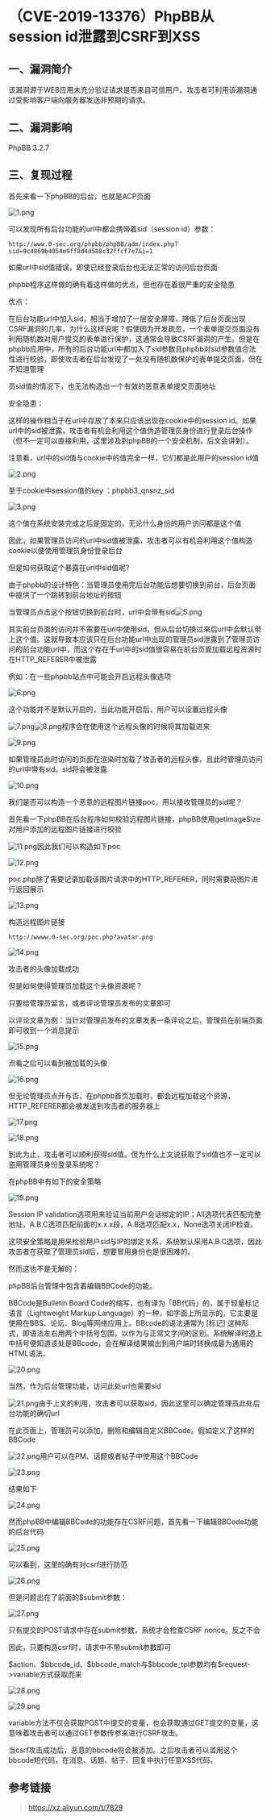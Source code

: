 （CVE-2019-13376）PhpBB从session id泄露到CSRF到XSS
==================================================

一、漏洞简介
------------

该漏洞源于WEB应用未充分验证请求是否来自可信用户。攻击者可利用该漏洞通过受影响客户端向服务器发送非预期的请求。

二、漏洞影响
------------

PhpBB 3.2.7

三、复现过程
------------

首先来看一下phpBB的后台，也就是ACP页面

![1.png](./resource/(CVE-2019-13376)PhpBB从sessionid泄露到CSRF到XSS/media/rId24.png)

可以发现所有后台功能的url中都会携带着sid（session id）参数：

    http://www.0-sec.org/phpbb/phpBB/adm/index.php?sid=9c4869b4054e9ff8d4d588c32ffcf7e7&i=1

如果url中sid值错误，即使已经登录后台也无法正常的访问后台页面

phpbb程序这样做的确有着这样做的优点，但也存在着很严重的安全隐患

优点：

在后台功能url中加入sid，相当于增加了一层安全屏障，降低了后台页面出现CSRF漏洞的几率，为什么这样说呢？假使因为开发疏忽，一个表单提交页面没有利用随机数对用户提交的表单进行保护，这通常会导致CSRF漏洞的产生。但是在phpbb应用中，所有的后台功能url中都加入了sid参数且phpbb对sid参数值合法性进行校验，即使攻击者在后台发现了一处没有随机数保护的表单提交页面，但在不知道管理

员sid值的情况下，也无法构造出一个有效的恶意表单提交页面地址

安全隐患：

这样的操作相当于在url中存放了本来只应该出现在cookie中的session
id。如果url中的sid被泄露，攻击者有机会利用这个值伪造管理员身份进行登录后台操作（但不一定可以直接利用，这里涉及到phpBB的一个安全机制，后文会讲到）。

注意看，url中的sid值与cookie中的值完全一样，它们都是此用户的session id值

![2.png](./resource/(CVE-2019-13376)PhpBB从sessionid泄露到CSRF到XSS/media/rId25.png)

至于cookie中session值的key ：phpbb3\_qnsnz\_sid

![3.png](./resource/(CVE-2019-13376)PhpBB从sessionid泄露到CSRF到XSS/media/rId26.png)

这个值在系统安装完成之后是固定的，无论什么身份的用户访问都是这个值

因此，如果管理员访问的url中sid值被泄露，攻击者可以有机会利用这个值构造cookie以便使用管理员身份登录后台

但是如何获取这个暴露在url中sid值呢?

由于phpbb的设计特色：当管理员使用完后台功能后想要切换到前台，后台页面中提供了一个跳转到前台地址的按钮

当管理员点击这个按钮切换到前台时，url中会带有sid![5.png](./resource/(CVE-2019-13376)PhpBB从sessionid泄露到CSRF到XSS/media/rId27.png)

其实前台页面的访问并不需要在url中使用sid，但从后台切换过来后url中会默认带上这个值。这就导致本应该只在后台功能url中出现的管理员sid泄露到了管理员访问的前台功能url中，而这个存在于url中的sid值很容易在前台页面加载远程资源时在HTTP\_REFERER中被泄露

例如：在一些phpbb站点中可能会开启远程头像选项

![6.png](./resource/(CVE-2019-13376)PhpBB从sessionid泄露到CSRF到XSS/media/rId28.png)

这个功能并不是默认开启的，当此功能开启后，用户可以设置远程头像

![7.png](./resource/(CVE-2019-13376)PhpBB从sessionid泄露到CSRF到XSS/media/rId29.png)![8.png](./resource/(CVE-2019-13376)PhpBB从sessionid泄露到CSRF到XSS/media/rId30.png)程序会在使用这个远程头像的时候将其加载进来

![9.png](./resource/(CVE-2019-13376)PhpBB从sessionid泄露到CSRF到XSS/media/rId31.png)

如果管理员此时访问的页面在渲染时加载了攻击者的远程头像，且此时管理员访问的url中带有sid，sid将会被泄露

![10.png](./resource/(CVE-2019-13376)PhpBB从sessionid泄露到CSRF到XSS/media/rId32.png)

我们是否可以构造一个恶意的远程图片链接poc，用以接收管理员的sid呢？

首先看一下phpBB在后台程序如何校验远程图片链接，phpBB使用getImageSize对用户添加的远程图片链接进行校验

![11.png](./resource/(CVE-2019-13376)PhpBB从sessionid泄露到CSRF到XSS/media/rId33.png)因此我们可以构造如下poc

![12.png](./resource/(CVE-2019-13376)PhpBB从sessionid泄露到CSRF到XSS/media/rId34.png)

poc.php除了需要记录加载该图片请求中的HTTP\_REFERER，同时需要将图片进行返回展示

![13.png](./resource/(CVE-2019-13376)PhpBB从sessionid泄露到CSRF到XSS/media/rId35.png)

构造远程图片链接

    http://wwww.0-sec.org/poc.php?avatar.png

![14.png](./resource/(CVE-2019-13376)PhpBB从sessionid泄露到CSRF到XSS/media/rId36.png)

攻击者的头像加载成功

但是如何使得管理员加载这个头像资源呢？

只要给管理员留言，或者评论管理员发布的文章即可

以评论文章为例：当针对管理员发布的文章发表一条评论之后，管理员在前端页面即可收到一个消息提示

![15.png](./resource/(CVE-2019-13376)PhpBB从sessionid泄露到CSRF到XSS/media/rId37.png)

点看之后可以看到被加载的头像

![16.png](./resource/(CVE-2019-13376)PhpBB从sessionid泄露到CSRF到XSS/media/rId38.png)

但无论管理员点开与否，在phpbb首页加载时，都会远程加载这个资源，HTTP\_REFERER都会被发送到攻击者的服务器上

![17.png](./resource/(CVE-2019-13376)PhpBB从sessionid泄露到CSRF到XSS/media/rId39.png)

![18.png](./resource/(CVE-2019-13376)PhpBB从sessionid泄露到CSRF到XSS/media/rId40.png)

到此为止，攻击者可以顺利获得sid值。但为什么上文说获取了sid值也不一定可以盗用管理员身份登录系统呢？

在phpBB中有如下的安全策略

![19.png](./resource/(CVE-2019-13376)PhpBB从sessionid泄露到CSRF到XSS/media/rId41.png)

Session IP
validation选项用来验证当前用户会话绑定的IP；All选项代表匹配完整地址，A.B.C选项匹配前面的x.x.x段，A.B选项匹配x.x，None选项关闭IP检查。

这项安全策略是用来检验用户sid与IP的绑定关系，系统默认采用A.B.C选项，因此攻击者在获取了管理员sid后，想要冒用身份也是很困难的。

然而这也不是无解的：

phpBB后台管理中包含着编辑BBCode的功能。

BBCode是Bulletin Board
Code的缩写，也有译为「BB代码」的，属于轻量标记语言（Lightweight Markup
Language）的一种，如字面上所显示的，它主要是使用在BBS、论坛、Blog等网络应用上。BBcode的语法通常为
\[标记\]
这种形式，即语法左右用两个中括号包围，以作为与正常文字间的区别。系统解译时遇上中括号便知道该处是BBcode，会在解译结果输出到用户端时转换成最为通用的HTML语法。

![20.png](./resource/(CVE-2019-13376)PhpBB从sessionid泄露到CSRF到XSS/media/rId42.png)

当然，作为后台管理功能，访问此处url也需要sid

![21.png](./resource/(CVE-2019-13376)PhpBB从sessionid泄露到CSRF到XSS/media/rId43.png)由于上文的利用，攻击者可以获取sid，因此这里可以确定管理员此处后台功能的确切url

在此页面上，管理员可以添加，删除和编辑自定义BBCode。假如定义了这样的BBCode

![22.png](./resource/(CVE-2019-13376)PhpBB从sessionid泄露到CSRF到XSS/media/rId44.png)用户可以在PM、话题或者帖子中使用这个BBCode

![23.png](./resource/(CVE-2019-13376)PhpBB从sessionid泄露到CSRF到XSS/media/rId45.png)

结果如下

![24.png](./resource/(CVE-2019-13376)PhpBB从sessionid泄露到CSRF到XSS/media/rId46.png)

然而phpBB中编辑BBCode的功能存在CSRF问题，首先看一下编辑BBCode功能的后台代码

![25.png](./resource/(CVE-2019-13376)PhpBB从sessionid泄露到CSRF到XSS/media/rId47.png)

可以看到，这里的确有对csrf进行防范

![26.png](./resource/(CVE-2019-13376)PhpBB从sessionid泄露到CSRF到XSS/media/rId48.png)

但是问题出在了前面的\$submit参数：

![27.png](./resource/(CVE-2019-13376)PhpBB从sessionid泄露到CSRF到XSS/media/rId49.png)

只有提交的POST请求中存在submit参数，系统才会检查CSRF nonce。反之不会

因此，只要构造csrf时，请求中不带submit参数即可

\$action、\$bbcode\_id、\$bbcode\_match与\$bbcode\_tpl参数均有\$request-\>variable方式获取而来

![28.png](./resource/(CVE-2019-13376)PhpBB从sessionid泄露到CSRF到XSS/media/rId50.png)

![29.png](./resource/(CVE-2019-13376)PhpBB从sessionid泄露到CSRF到XSS/media/rId51.png)

variable方法不仅会获取POST中提交的变量，也会获取通过GET提交的变量，这意味着攻击者可以通过GET参数传参来进行CSRF攻击。

当csrf攻击成功后，恶意的bbcode将会被添加。之后攻击者可以滥用这个bbcode短代码，在消息、话题、帖子、回复中执行任意XSS代码。

参考链接
--------

> https://xz.aliyun.com/t/7829
